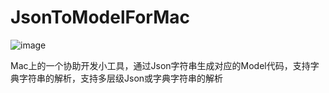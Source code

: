 # JsonToModelForMac
![image](http://www.zxlee.cn/jsontomodel.png)

Mac上的一个协助开发小工具，通过Json字符串生成对应的Model代码，支持字典字符串的解析，支持多层级Json或字典字符串的解析
